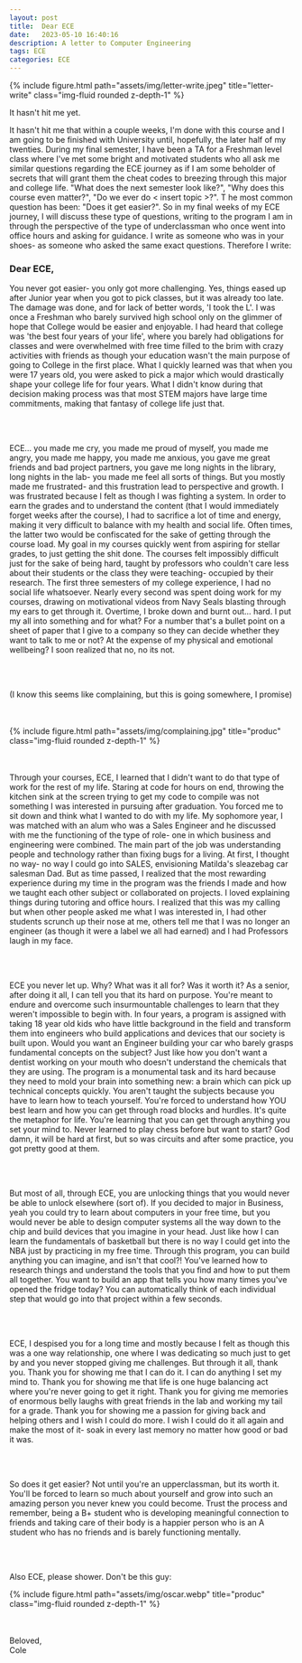 ```yaml
---
layout: post
title:  Dear ECE
date:   2023-05-10 16:40:16
description: A letter to Computer Engineering
tags: ECE
categories: ECE
---
```


<div class="container">
    <div class="row">
        <div class="col-sm mt-3 mt-md-0">
            {% include figure.html path="assets/img/letter-write.jpeg" title="letter-write" class="img-fluid rounded z-depth-1" %}
        </div>

</div>

It hasn't hit me yet. 

It hasn't hit me that within a couple weeks, I'm done with this course and I am going to be finished with University until, hopefully, the later half of my twenties. During my final semester, I have been a TA for a Freshman level class where I've met some bright and motivated students who all ask me similar questions regarding the ECE journey as if I am some beholder of secrets that will grant them the cheat codes to breezing through this major and college life. "What does the next semester look like?", "Why does this course even matter?", "Do we ever do < insert topic >?". T he most common question has been: "Does it get easier?".  So in my final weeks of my ECE journey, I will discuss these type of questions, writing to the program I am in through the perspective of the type of underclassman who once went into office hours and asking for guidance. I write as someone who was in your shoes- as someone who asked the same exact questions. Therefore I write:



### Dear ECE, 



You never got easier- you only got more challenging. Yes, things eased up after Junior year when you got to pick classes, but it was already too late. The damage was done, and for lack of better words, 'I took the L'. I was once a Freshman who barely survived high school only on the glimmer of hope that College would be easier and enjoyable. I had heard that college was 'the best four years of your life', where you barely had obligations for classes and were overwhelmed with free time filled to the brim with crazy activities with friends as though your education wasn't the main purpose of going to College in the first place. What I quickly learned was that when you were 17 years old, you were asked to pick a major which would drastically shape your college life for four years.  What I didn't know during that decision making process was that most STEM majors have large time commitments, making that fantasy of college life just that.

<br>
<br>


ECE… you made me cry, you made me proud of myself, you made me angry, you made me happy, you made me anxious, you gave me great friends and bad project partners, you gave me long nights in the library, long nights in the lab- you made me feel all sorts of things. But you mostly made me frustrated- and this frustration lead to perspective and growth. I was frustrated because I felt as though I was fighting a system. In order to earn the grades and to understand the content (that I would immediately forget weeks after the course), I had to sacrifice a lot of time and energy, making it very difficult to balance with my health and social life. Often times, the latter two would be confiscated for the sake of getting through the course load. My goal in my courses quickly went from aspiring for stellar grades, to just getting the shit done. The courses felt impossibly difficult just for the sake of being hard, taught by professors who couldn't care less about their students or the class they were teaching- occupied by their research. The first three semesters of my college experience, I had no social life whatsoever. Nearly every second was spent doing work for my courses, drawing on motivational videos from Navy Seals blasting through my ears to get through it. Overtime, I broke down and burnt out… hard. I put my all into something and for what? For a number that's a bullet point on a sheet of paper that I give to a company so they can decide whether they want to talk to me or not? At the expense of my physical and emotional wellbeing? I soon realized that no, no its not. 

<br>
<br>

(I know this seems like complaining, but this is going somewhere, I promise) 

<br>
<br>

<div class="container">
    <div class="row">
        <div class="col-sm mt-3 mt-md-0">
            {% include figure.html path="assets/img/complaining.jpg" title="produc" class="img-fluid rounded z-depth-1" %}
        </div>
    </div>
</div>

<br>
<br>


Through your courses, ECE, I learned that I didn't want to do that type of work for the rest of my life. Staring at code for hours on end, throwing the kitchen sink at the screen trying to get my code to compile was not something I was interested in pursuing after graduation. You forced me to sit down and think what I wanted to do with my life. My sophomore year, I was matched with an alum who was a Sales Engineer and he discussed with me the functioning of the type of role- one in which business and engineering were combined. The main part of the job was understanding people and technology rather than fixing bugs for a living. At first, I thought no way- no way I could go into SALES, envisioning Matilda's sleazebag car salesman Dad. But as time passed, I realized that the most rewarding experience during my time in the program was the friends I made and how we taught each other subject or collaborated on projects. I loved explaining things during tutoring and office hours. I realized that this was my calling but when other people asked me what I was interested in, I had other students scrunch up their nose at me, others tell me that I was no longer an engineer (as though it were a label we all had earned) and I had Professors laugh in my face. 

<br>
<br>


ECE you never let up. Why? What was it all for? Was it worth it? As a senior, after doing it all, I can tell you that its hard on purpose. You're meant to endure and overcome such insurmountable challenges to learn that they weren't impossible to begin with. In four years, a program is assigned with taking 18 year old kids who have little background in the field and transform them into engineers who build applications and devices that our society is built upon. Would you want an Engineer building your car who barely grasps fundamental concepts on the subject? Just like how you don't want a dentist working on your mouth who  doesn't understand the chemicals that they are using. The program is a monumental task and its hard because they need to mold your brain into something new: a brain which can pick up technical concepts quickly. You aren't taught the subjects because you have to learn how to teach yourself. You're forced to understand how YOU best learn and how you can get through road blocks and hurdles. It's quite the metaphor for life. You're learning that you can get through anything you set your mind to. Never learned to play chess before but want to start? God damn, it will be hard at first, but so was circuits and after some practice, you got pretty good at them. 

<br>
<br>


But most of all, through ECE, you are unlocking things that you would never be able to unlock elsewhere (sort of). If you decided to major in Business, yeah you could try to learn about computers in your free time, but you would never be able to design computer systems all the way down to the chip and build devices that you imagine in your head. Just like how I can learn the fundamentals of basketball but there is no way I could get into the NBA just by practicing in my free time. Through this program, you can build anything you can imagine, and isn't that cool?! You've learned how to research things and understand the tools that you find and how to put them all together. You want to build an app that tells you how many times you've opened the fridge today? You can automatically think of each individual step that would go into that project within a few seconds. 

<br>
<br>


ECE, I despised you for a long time and mostly because I felt as though this was a one way relationship, one where I was dedicating so much just to get by and you never stopped giving me challenges. But through it all, thank you. Thank you for showing me that I can do it. I can do anything I set my mind to. Thank you for showing me that life is one huge balancing act where you're never going to get it right. Thank you for giving me memories of enormous belly laughs with great friends in the lab and working my tail for a grade. Thank you for showing me a passion for giving back and helping others and I wish I could do more. I wish I could do it all again and make the most of it- soak in every last memory no matter how good or bad it was.

<br>
<br>


So does it get easier? Not until you're an upperclassman, but its worth it. You'll be forced to learn so much about yourself and grow into such an amazing person you never knew you could become. Trust the process and remember, being a B+ student who is developing meaningful connection to friends and taking care of their body is a happier person who is an A student who has no friends and is barely functioning mentally. 

<br>


<br>


Also ECE, please shower. Don't be this guy:

<div class="container">
    <div class="row">
        <div class="col-sm mt-3 mt-md-0">
            {% include figure.html path="assets/img/oscar.webp" title="produc" class="img-fluid rounded z-depth-1" %}
        </div>
    </div>
</div>

<br>
<br>

Beloved, 
<br>
Cole